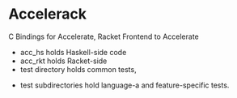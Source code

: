 Accelerack
==========

C Bindings for Accelerate, Racket Frontend to Accelerate

 * acc_hs  holds Haskell-side code
 * acc_rkt holds Racket-side
 * test directory holds common tests,
  - test subdirectories hold language-a and feature-specific tests.
